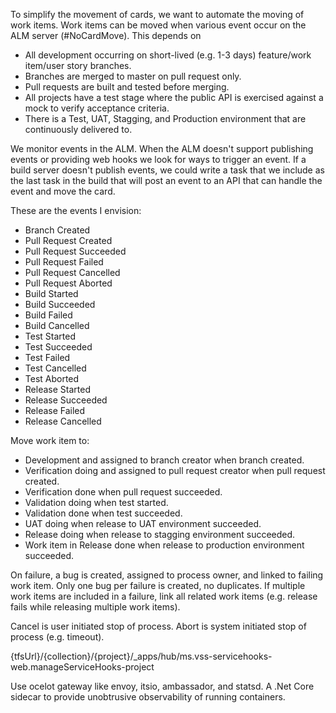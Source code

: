 To simplify the movement of cards, we want to automate the moving of work items. Work items can be moved when various event occur on the ALM server \(\#NoCardMove\). This depends on 

* All development occurring on short-lived \(e.g. 1-3 days\) feature/work item/user story branches. 
* Branches are merged to master on pull request only. 
* Pull requests are built and tested before merging. 
* All projects have a test stage where the public API is exercised against a mock to verify acceptance criteria. 
* There is a Test, UAT, Stagging, and Production environment that are continuously delivered to.

We monitor events in the ALM. When the ALM doesn't support publishing events or providing web hooks we look for ways to trigger an event. If a build server doesn't publish events, we could write a task that we include as the last task in the build that will post an event to an API that can handle the event and move the card.

These are the events I envision:

* Branch Created
* Pull  Request Created
* Pull Request Succeeded
* Pull Request Failed
* Pull Request Cancelled
* Pull Request Aborted
* Build Started
* Build Succeeded
* Build Failed
* Build Cancelled
* Test Started
* Test Succeeded
* Test Failed
* Test Cancelled
* Test Aborted
* Release Started
* Release Succeeded
* Release Failed
* Release Cancelled

Move work item to:

* Development and assigned to branch creator when branch created.
* Verification doing and assigned to pull request creator when pull request created.
* Verification done when pull request succeeded.
* Validation doing when test started.
* Validation done when test succeeded.
* UAT doing when release to UAT environment succeeded.
* Release doing when release to stagging environment succeeded.
* Work item in Release done when release to production environment succeeded.

On failure, a bug is created, assigned to process owner, and linked to failing work item. Only one bug per failure is created, no duplicates. If multiple work items are included in a failure, link all related work items \(e.g. release fails while releasing multiple work items\).

Cancel is user initiated stop of process. Abort is system initiated stop of process \(e.g. timeout\).

{tfsUrl}/{collection}/{project}/\_apps/hub/ms.vss-servicehooks-web.manageServiceHooks-project

Use ocelot gateway like envoy, itsio, ambassador, and statsd. A .Net Core sidecar to provide unobtrusive observability of running containers.

